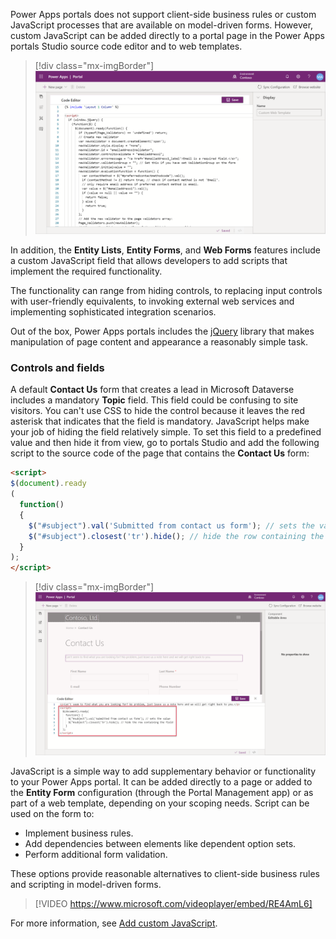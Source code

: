 Power Apps portals does not support client-side business rules or custom JavaScript processes that are available on model-driven forms. However, custom JavaScript can be added directly to a portal page in the Power Apps portals Studio source code editor and to web templates.

> [!div class="mx-imgBorder"]
> [![JavaScript in Portal Studio](../media/javascript-template.png)](../media/javascript-template.png#lightbox)

In addition, the **Entity Lists**, **Entity Forms**, and **Web Forms** features include a custom JavaScript field that allows developers to add scripts that implement the required functionality.

The functionality can range from hiding controls, to replacing input controls with user-friendly equivalents, to invoking external web services and implementing sophisticated integration scenarios.

Out of the box, Power Apps portals includes the [jQuery](https://jquery.com/?azure-portal=true) library that makes manipulation of page content and appearance a reasonably simple task.

### Controls and fields

A default **Contact Us** form that creates a lead in Microsoft Dataverse includes a mandatory **Topic** field. This field could be confusing to site visitors. You can't use CSS to hide the control because it leaves the red asterisk that indicates that the field is mandatory. JavaScript helps make your job of hiding the field relatively simple. To set this field to a predefined value and then hide it from view, go to portals Studio and add the following script to the source code of the page that contains the **Contact Us** form:

```html
<script>
$(document).ready
(
  function()
  {
    $("#subject").val('Submitted from contact us form'); // sets the value
    $("#subject").closest('tr').hide(); // hide the row containing the field
  }
);
</script>
```

> [!div class="mx-imgBorder"]
> [![Add JavaScript to Page](../media/javascript-page.png)](../media/javascript-page.png#lightbox)

JavaScript is a simple way to add supplementary behavior or functionality to your Power Apps portal. It can be added directly to a page or added to the **Entity Form** configuration (through the Portal Management app) or as part of a web template, depending on your scoping needs. Script can be used on the form to:

* Implement business rules.
* Add dependencies between elements like dependent option sets.
* Perform additional form validation.

These options provide reasonable alternatives to client-side business rules and scripting in model-driven forms.

> [!VIDEO https://www.microsoft.com/videoplayer/embed/RE4AmL6]

For more information, see [Add custom JavaScript](https://docs.microsoft.com/powerapps/maker/portals/configure/add-custom-javascript/?azure-portal=true).
